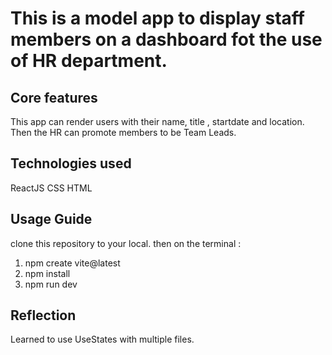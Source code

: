 # This is a model app to display staff members on a dashboard fot the use of HR department.

## Core features

This app can render users with their name, title , startdate and location.
Then the HR can promote members to be Team Leads.

## Technologies used

ReactJS
CSS
HTML

## Usage Guide

clone this repository to your local.
then on the terminal :

1. npm create vite@latest
2. npm install
3. npm run dev

## Reflection

Learned to use UseStates with multiple files.
